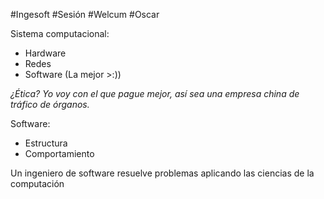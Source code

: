 #Ingesoft #Sesión #Welcum #Oscar 

Sistema computacional:
- Hardware
- Redes
- Software (La mejor >:))

*¿Ética? Yo voy con el que pague mejor, así sea una empresa china de tráfico de órganos.*

Software:
- Estructura
- Comportamiento

Un ingeniero de software resuelve problemas aplicando las ciencias de la computación